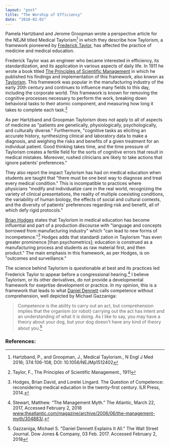 ```yaml
---
layout: "post"
title: "The Worship of Efficiency"
date: "2018-02-02"
---
```


Pamela Hartzband and Jerome Groopman wrote a perspective article for the NEJM titled Medical Taylorism[^1] in which they describe how  Taylorism, a framework pioneered by [Frederick Taylor](https://en.wikipedia.org/wiki/Frederick_Winslow_Taylor), has affected the practice of medicine and medical education.

Frederick Taylor was an engineer who became interested in efficiency, its standardization, and its application in various aspects of daily life. In 1911 he wrote a book titled [The Principles of Scientific Management](https://en.wikipedia.org/wiki/The_Principles_of_Scientific_Management) in which he published his findings and implementation of  this framework, also knwon as [Taylorism](https://en.wikipedia.org/wiki/Scientific_management). This framework was popular in the manufacturing industry of the early 20th century and continues to influence many fields to this day, including the corporate world. This framework is known for removing the cognitive processes necessary to perform the work, breaking down behavioral tasks to their atomic component, and measuring how long it takes to complete each task.[^2]

As per Hartzband and Groopman Taylorism does not apply to all of aspects of medicine as "patients are genetically, physiologically, psychologically, and culturally diverse." Furthermore, "cognitive tasks as eliciting an accurate history, synthesizing clinical and laboratory data to make a diagnosis, and weighing the risks and benefits of a given treatment for an individual patient. Good thinking takes time, and the time pressure of Taylorism creates a fertile field for the sorts of cognitive errors that result in medical mistakes. Moreover, rushed clinicians are likely to take actions that ignore patients’ preferences."

They also report the impact Taylorism has had on medical education when students are taught that "there must be one best way to diagnose and treat every medical condition." This is incompatible to practices where physicians "modify and individualize care in the real world, recognizing the variety of clinical presentations, the reality of multiple coexisting conditions, the variability of human biology, the effects of social and cultural contexts, and the diversity of patients’ preferences regarding risk and benefit, all of which defy rigid protocols."

[Brian Hodges](http://www.psychiatry.utoronto.ca/people/dr-brian-d-hodges/) states that Taylorism in medical education has become influential and part of a production discourse with "language and concepts borrowed from manufacturing industry" which "can lead to new forms of incompetence."[^3] Hodges adds that standardi zation in Taylorism "has even greater prominence [than psychometrics]; education is construed as a manufacturing process and students as raw material first, and then product." The main emphasis in this framework, as per Hodges, is on "outcomes and surveillance."

The science behind Taylorism is questionable at best and its practices led Frederick Taylor to appear before a congressional hearing.[^4] I believe Taylorism, or its other derivatives, do not provide a developmental framework for exeprtise development or practice. In my opinion, this is a framework that leads to what [Daniel Dennett](https://en.wikipedia.org/wiki/Daniel_Dennett) calls competence without comprehension, well depicted by Michael Gazzaniga:

>Competence is the ability to carry out an act, but comprehension implies that the organism (or robot) carrying out the act has intent and an understanding of what it is doing. As I like to say, you may have a theory about your dog, but your dog doesn't have any kind of theory about you.[^5]


<h3>References:</h3>

[^1]: Hartzband, P., and Groopman, J., Medical Taylorism., N Engl J Med 2016; 374:106-108, DOI: 10.1056/NEJMp1512402

[^2]: Taylor, F., The Principles of Scientific Management., 1911

[^3]: Hodges, Brian David, and Lorelei Lingard. The Question of Competence: reconsidering medical education in the twenty-first century. ILR Press, 2014.

[^4]: Stewart, Matthew. “The Management Myth.” The Atlantic, March 22, 2017, Accessed February 2, 2018 www.theatlantic.com/magazine/archive/2006/06/the-management-myth/304883/.

[^5]: Gazzaniga, Michael S. "Daniel Dennett Explains It All." The Wall Street Journal. Dow Jones & Company, 03 Feb. 2017. Accessed February 2, 2018
